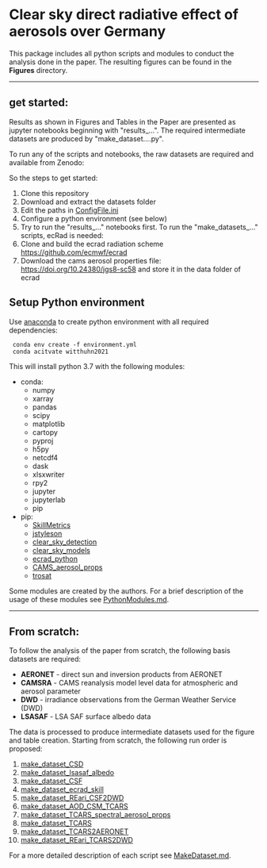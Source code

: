 # **Clear sky direct radiative effect of aerosols over Germany**

This package includes all python scripts and modules to conduct the analysis done in the paper.
The resulting figures can be found in the **Figures** directory.

---

## get started:
Results as shown in Figures and Tables in the Paper are presented as jupyter notebooks beginning with "results_...".
The required intermediate datasets are produced by "make_dataset....py".

To run any of the scripts and notebooks, the raw datasets are required and available from Zenodo: 

So the steps to get started:
1. Clone this repository 
2. Download and extract the datasets folder
3. Edit the paths in [ConfigFile.ini](ConfigFile.ini) 
4. Configure a python environment (see below)
5. Try to run the "results_..." notebooks first.
To run the "make_datasets_..." scripts, ecRad is needed:
6. Clone and build the ecrad radiation scheme https://github.com/ecmwf/ecrad 
7. Download the cams aerosol properties file: https://doi.org/10.24380/jgs8-sc58 and store it in the data folder of ecrad

## Setup Python environment
Use [anaconda](https://www.anaconda.com/) to create python environment with all required dependencies:
```
 conda env create -f environment.yml
 conda acitvate witthuhn2021
```
This will install python 3.7 with the following modules:
* conda:
    * numpy
    * xarray
    * pandas
    * scipy
    * matplotlib
    * cartopy
    * pyproj
    * h5py
    * netcdf4
    * dask
    * xlsxwriter
    * rpy2
    * jupyter
    * jupyterlab
    * pip
* pip:
    * [SkillMetrics](https://pypi.org/project/SkillMetrics/)
    * [jstyleson](https://pypi.org/project/jstyleson/)
    * [clear_sky_detection](https://github.com/jonas-witthuhn/clear_sky_detection)
    * [clear_sky_models](https://github.com/jonas-witthuhn/clear-sky-models)
    * [ecrad_python](https://github.com/jonas-witthuhn/ecrad_python)
    * [CAMS_aerosol_props](https://github.com/jonas-witthuhn/CAMS_aerosol_props)
    * [trosat](https://github.com/hdeneke/trosat-base)

Some modules are created by the authors. For a brief description of the usage of these modules see [PythonModules.md](PythonModules.md).

---

## From scratch:

To follow the analysis of the paper from scratch, the following basis datasets are required:

* **AERONET** - direct sun and inversion products from AERONET 
* **CAMSRA** - CAMS reanalysis model level data for atmospheric and aerosol parameter
* **DWD** - irradiance observations from the German Weather Service (DWD)
* **LSASAF** - LSA SAF surface albedo data 

The data is processed to produce intermediate datasets used for the figure and table creation. Starting from scratch, the following run order is proposed:
1. [make_dataset_CSD](make_dataset_CSD.py)
2. [make_dataset_lsasaf_albedo](make_dataset_lsasaf_albedo.py)
3. [make_dataset_CSF](make_dataset_CSF.py)
4. [make_dataset_ecrad_skill](make_dataset_ecrad_skill.py)
5. [make_dataset_REari_CSF2DWD](make_dataset_REari_CSF2DWD.py)
6. [make_dataset_AOD_CSM_TCARS](make_dataset_AOD_CSM_TCARS.py)
7. [make_dataset_TCARS_spectral_aerosol_props](make_dataset_TCARS_spectral_aerosol_props.py)
8. [make_dataset_TCARS](make_dataset_TCARS.py)
9. [make_dataset_TCARS2AERONET](make_dataset_TCARS2AERONET.py)
10. [make_dataset_REari_TCARS2DWD](make_dataset_REari_TCARS2DWD.py)

For a more detailed description of each script see [MakeDataset.md](MakeDataset.md).

